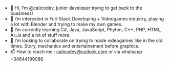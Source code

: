 - 👋 Hi, I’m @calicodev, junior developer trying to get back to the bussiness!
- 👀 I’m interested in Full-Stack Developing + Videogames industry, playing a lot with Blender and trying to make my own games.
- 🌱 I’m currently learning C#, Java, JavaScript, Phyton, C++, PHP, HTML, Ar.Js and a lot of stuff more.
- 💞️ I’m looking to collaborate on trying to made videogames like in the old times. Story, mechanics and entertainement before graphics.
- 📫 How to reach me : calicodev@outlook.com or via whatsapp +34644199086

<!---
calicodev/calicodev is a ✨ special ✨ repository because its `README.md` (this file) appears on your GitHub profile.
You can click the Preview link to take a look at your changes.
--->
